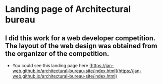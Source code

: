 # Landing page of Architectural bureau
## I did this work for a web developer competition. The layout of the web design was obtained from the organizer of the competition.
- You could see this landing page here [https://jan-web.github.io/architectural-bureau-site/index.html](https://jan-web.github.io/architectural-bureau-site/index.html)